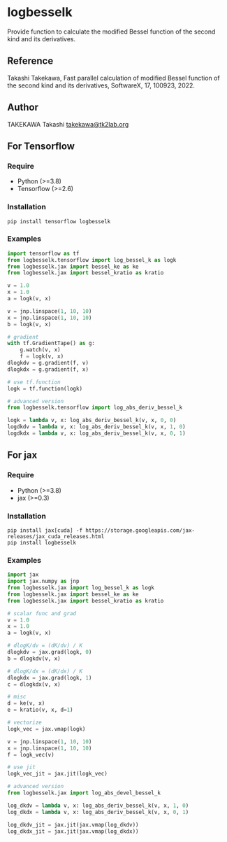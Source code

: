 # logbesselk
Provide function to calculate the modified Bessel function of the second kind
and its derivatives.

## Reference
Takashi Takekawa, Fast parallel calculation of modified Bessel function
of the second kind and its derivatives, SoftwareX, 17, 100923, 2022.

## Author
TAKEKAWA Takashi <takekawa@tk2lab.org>


## For Tensorflow

### Require
- Python (>=3.8)
- Tensorflow (>=2.6)

### Installation
```shell
pip install tensorflow logbesselk
```

### Examples
```python
import tensorflow as tf
from logbesselk.tensorflow import log_bessel_k as logk
from logbesselk.jax import bessel_ke as ke
from logbesselk.jax import bessel_kratio as kratio

v = 1.0
x = 1.0
a = logk(v, x)

v = jnp.linspace(1, 10, 10)
x = jnp.linspace(1, 10, 10)
b = logk(v, x)

# gradient
with tf.GradientTape() as g:
    g.watch(v, x)
    f = logk(v, x)
dlogkdv = g.gradient(f, v)
dlogkdx = g.gradient(f, x)

# use tf.function
logk = tf.function(logk)

# advanced version
from logbesselk.tensorflow import log_abs_deriv_bessel_k

logk = lambda v, x: log_abs_deriv_bessel_k(v, x, 0, 0)
logdkdv = lambda v, x: log_abs_deriv_bessel_k(v, x, 1, 0)
logdkdx = lambda v, x: log_abs_deriv_bessel_k(v, x, 0, 1)
```


## For jax

### Require
- Python (>=3.8)
- jax (>=0.3)

### Installation
```shell
pip install jax[cuda] -f https://storage.googleapis.com/jax-releases/jax_cuda_releases.html
pip install logbesselk
```

### Examples
```python
import jax
import jax.numpy as jnp
from logbesselk.jax import log_bessel_k as logk
from logbesselk.jax import bessel_ke as ke
from logbesselk.jax import bessel_kratio as kratio

# scalar func and grad
v = 1.0
x = 1.0
a = logk(v, x)

# dlogK/dv = (dK/dv) / K
dlogkdv = jax.grad(logk, 0)
b = dlogkdv(v, x)

# dlogK/dx = (dK/dx) / K
dlogkdx = jax.grad(logk, 1)
c = dlogkdx(v, x)

# misc
d = ke(v, x)
e = kratio(v, x, d=1)

# vectorize
logk_vec = jax.vmap(logk)

v = jnp.linspace(1, 10, 10)
x = jnp.linspace(1, 10, 10)
f = logk_vec(v)

# use jit
logk_vec_jit = jax.jit(logk_vec)

# advanced version
from logbesselk.jax import log_abs_devel_bessel_k

log_dkdv = lambda v, x: log_abs_deriv_bessel_k(v, x, 1, 0)
log_dkdx = lambda v, x: log_abs_deriv_bessel_k(v, x, 0, 1)

log_dkdv_jit = jax.jit(jax.vmap(log_dkdv))
log_dkdx_jit = jax.jit(jax.vmap(log_dkdx))
```
